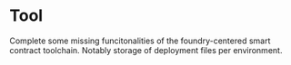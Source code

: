 # Tool

Complete some missing funcitonalities of the foundry-centered smart contract toolchain. Notably storage of deployment files per environment.
